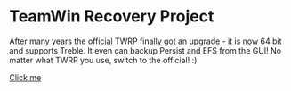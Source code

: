 # TeamWin Recovery Project
After many years the official TWRP finally got an upgrade - it is now 64 bit and supports Treble. It even can backup Persist and EFS from the GUI! No matter what TWRP you use, switch to the official! :)

[Click me](https://TWRP.me/motorola/motorolamotog5.html)
